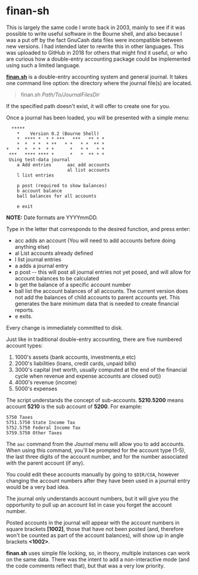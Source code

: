# finan-sh

This is largely the same code I wrote back in 2003, mainly
to see if it was possible to write useful software in the Bourne
shell, and also because I was a put off by the fact
GnuCash data files were incompatible between new versions.  I had
intended later to rewrite this in other languages. This was uploaded
to GitHub in 2018 for others that might find it useful, or who are
curious how a double-entry accounting package could be implemented
using such a limited language.

**[finan.sh](https://raw.githubusercontent.com/douglas-moyes/finan-sh/master/finan.sh)** is a 
double-entry accounting system and general journal. It takes
one command line option: the directory where the journal file(s) are located. 

> finan.sh *Path/To/JournalFilesDir*

If the specified path doesn't exist, it will offer to create one for you.

Once a journal has been loaded, you will be presented with a simple menu:

```
  *****   
    *    Version 0.2 (Bourne Shell)      
    *  **** *  * * ***   ***   ** * *     
    *  *  * *  * **   * *   * *  ** *     
*   *  *  * *  * *      *   * *   * *     
 ***   **** **** *      *   *  ** * *     
 Using test-data journal
    a Add entries      aac add accounts 
                       al list accounts
    l list entries 

    p post (required to show balances) 
    b account balance
    ball balances for all accounts

    e exit
```
**NOTE:** Date formats are YYYYmmDD.

Type in the letter that corresponds to the desired function, and press enter:
+ acc adds an account (You will need to add accounts before doing anything else)
+ al List accounts already defined
+ l list journal entries
+ a adds a journal entry
+ p post -- this will post all journal entries not yet posed, and will allow for account balances
to be calculated
+ b get the balance of a specific account number
+ ball list the account balances of all accounts. The current version does not add the balances of
child accounts to parent accounts yet. This generates the bare minimum data that is needed
to create financial reports.
+ e exits.

Every change is immediately committed to disk. 

Just like in traditional double-entry accounting, there are 
five numbered account types: 
1. 1000's assets (bank accounts, investments,e etc)
2. 2000's liabilities (loans, credit cards, unpaid bills)
3. 3000's capital (net worth, usually computed at the end of the financial cycle when
revenue and expense accounts are closed out))
4. 4000's revenue (income)
5. 5000's expenses

The script understands the concept of sub-accounts. **5210.5200** means account **5210** is the sub
account of **5200**. For example:
```
5750 Taxes
5751.5750 State Income Tax
5752.5750 Federal Income Tax
5759.5750 Other Taxes
```

The ```aac``` command from the *Journal* menu will allow you to add accounts. When using this command, you'll
be prompted for the account type (1-5), the last three digits of the account number, and for the number
associated with the parent account (if any).

You could edit these accounts manually by going to ```$DIR/COA```, however changing the account 
numbers after they have been used in a journal entry would be a very bad idea. 

The journal only understands account numbers, but it will give you 
the opportunity to pull up an account list in case you forget the 
account number.

Posted accounts in the journal will appear with the account numbers
in square brackets **[1002]**, those that have not been posted (and, 
therefore won't be counted as part of the account balances), will 
show up in angle brackets **<1002>**. 

**finan.sh** uses simple file locking, so, in theory, multiple
instances can work on the same data.  There was the intent to add 
a non-interactive mode (and the code comments reflect that), but that 
was a very low priority. 

